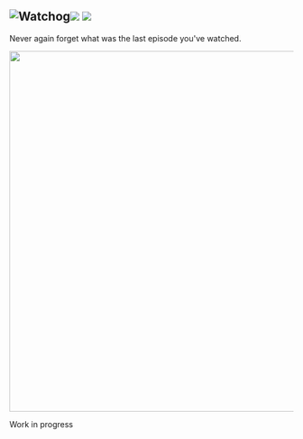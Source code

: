 <img src="https://raw.githubusercontent.com/alongubkin/watchog/master/logo.png" alt="Watchog"><img src="https://img.shields.io/badge/license-Apache%202.0-399c99.svg?style=flat-square"> <img src="https://img.shields.io/badge/stability-beta-fe7b63.svg?style=flat-square">
---


Never again forget what was the last episode you've watched. 

<img src="https://raw.githubusercontent.com/alongubkin/watchog/master/screenshot.png" width="640">

Work in progress
